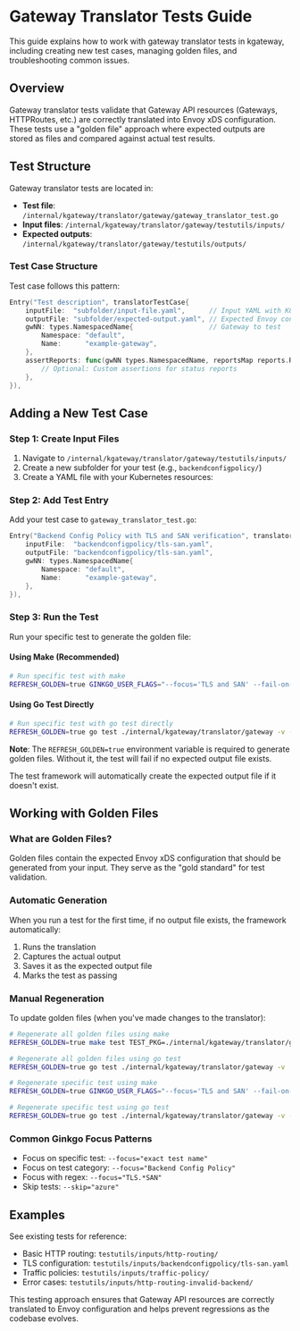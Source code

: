 # Gateway Translator Tests Guide

This guide explains how to work with gateway translator tests in kgateway, including creating new test cases, managing golden files, and troubleshooting common issues.

## Overview

Gateway translator tests validate that Gateway API resources (Gateways, HTTPRoutes, etc.) are correctly translated into Envoy xDS configuration. These tests use a "golden file" approach where expected outputs are stored as files and compared against actual test results.

## Test Structure

Gateway translator tests are located in:

- **Test file**: `/internal/kgateway/translator/gateway/gateway_translator_test.go`
- **Input files**: `/internal/kgateway/translator/gateway/testutils/inputs/`
- **Expected outputs**: `/internal/kgateway/translator/gateway/testutils/outputs/`

### Test Case Structure

Test case follows this pattern:

```go
Entry("Test description", translatorTestCase{
    inputFile:  "subfolder/input-file.yaml",      // Input YAML with K8s resources
    outputFile: "subfolder/expected-output.yaml", // Expected Envoy configuration
    gwNN: types.NamespacedName{                   // Gateway to test
        Namespace: "default",
        Name:      "example-gateway",
    },
    assertReports: func(gwNN types.NamespacedName, reportsMap reports.ReportMap) {
        // Optional: Custom assertions for status reports
    },
}),
```

## Adding a New Test Case

### Step 1: Create Input Files

1. Navigate to `/internal/kgateway/translator/gateway/testutils/inputs/`
2. Create a new subfolder for your test (e.g., `backendconfigpolicy/`)
3. Create a YAML file with your Kubernetes resources:

### Step 2: Add Test Entry

Add your test case to `gateway_translator_test.go`:

```go
Entry("Backend Config Policy with TLS and SAN verification", translatorTestCase{
    inputFile:  "backendconfigpolicy/tls-san.yaml",
    outputFile: "backendconfigpolicy/tls-san.yaml",
    gwNN: types.NamespacedName{
        Namespace: "default",
        Name:      "example-gateway",
    },
}),
```

### Step 3: Run the Test

Run your specific test to generate the golden file:

#### Using Make (Recommended)

```bash
# Run specific test with make
REFRESH_GOLDEN=true GINKGO_USER_FLAGS="--focus='TLS and SAN' --fail-on-pending=false" make test TEST_PKG=./internal/kgateway/translator/gateway
```

#### Using Go Test Directly
```bash
# Run specific test with go test directly
REFRESH_GOLDEN=true go test ./internal/kgateway/translator/gateway -v -ginkgo.focus="TLS and SAN"
```

**Note**: The `REFRESH_GOLDEN=true` environment variable is required to generate golden files. Without it, the test will fail if no expected output file exists.

The test framework will automatically create the expected output file if it doesn't exist.

## Working with Golden Files

### What are Golden Files?

Golden files contain the expected Envoy xDS configuration that should be generated from your input. They serve as the "gold standard" for test validation.

### Automatic Generation

When you run a test for the first time, if no output file exists, the framework automatically:

1. Runs the translation
2. Captures the actual output
3. Saves it as the expected output file
4. Marks the test as passing

### Manual Regeneration

To update golden files (when you've made changes to the translator):

```bash
# Regenerate all golden files using make
REFRESH_GOLDEN=true make test TEST_PKG=./internal/kgateway/translator/gateway

# Regenerate all golden files using go test
REFRESH_GOLDEN=true go test ./internal/kgateway/translator/gateway -v

# Regenerate specific test using make
REFRESH_GOLDEN=true GINKGO_USER_FLAGS="--focus='TLS and SAN' --fail-on-pending=false" make test TEST_PKG=./internal/kgateway/translator/gateway

# Regenerate specific test using go test
REFRESH_GOLDEN=true go test ./internal/kgateway/translator/gateway -v -ginkgo.focus="TLS and SAN"
```

### Common Ginkgo Focus Patterns

- Focus on specific test: `--focus="exact test name"`
- Focus on test category: `--focus="Backend Config Policy"`
- Focus with regex: `--focus="TLS.*SAN"`
- Skip tests: `--skip="azure"`

## Examples

See existing tests for reference:

- Basic HTTP routing: `testutils/inputs/http-routing/`
- TLS configuration: `testutils/inputs/backendconfigpolicy/tls-san.yaml`
- Traffic policies: `testutils/inputs/traffic-policy/`
- Error cases: `testutils/inputs/http-routing-invalid-backend/`

This testing approach ensures that Gateway API resources are correctly translated to Envoy configuration and helps prevent regressions as the codebase evolves.
